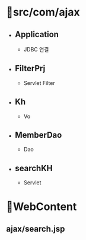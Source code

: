 
# 🎈src/com/ajax

- ## Application
  - JDBC 연결

- ## FilterPrj
  - Servlet Filter

- ## Kh 
  - Vo

- ## MemberDao
  - Dao

- ## searchKH
  - Servlet

# 🎈WebContent
## ajax/search.jsp